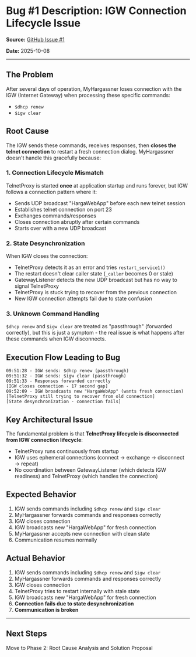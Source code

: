 # Bug #1 Description: IGW Connection Lifecycle Issue

**Source:** [GitHub Issue #1](https://github.com/hlehoux2021/MyHargassner/issues/1)

**Date:** 2025-10-08

---

## **The Problem**

After several days of operation, MyHargassner loses connection with the IGW (Internet Gateway) when processing these specific commands:
- `$dhcp renew`
- `$igw clear`

## **Root Cause**

The IGW sends these commands, receives responses, then **closes the telnet connection** to restart a fresh connection dialog. MyHargassner doesn't handle this gracefully because:

### 1. **Connection Lifecycle Mismatch**

TelnetProxy is started **once** at application startup and runs forever, but IGW follows a connection pattern where it:
- Sends UDP broadcast "HargaWebApp" before each new telnet session
- Establishes telnet connection on port 23
- Exchanges commands/responses
- Closes connection abruptly after certain commands
- Starts over with a new UDP broadcast

### 2. **State Desynchronization**

When IGW closes the connection:
- TelnetProxy detects it as an error and tries `restart_service1()`
- The restart doesn't clear caller state (`_caller` becomes 0 or stale)
- GatewayListener detects the new UDP broadcast but has no way to signal TelnetProxy
- TelnetProxy is stuck trying to recover from the previous connection
- New IGW connection attempts fail due to state confusion

### 3. **Unknown Command Handling**

`$dhcp renew` and `$igw clear` are treated as "passthrough" (forwarded correctly), but this is just a symptom - the real issue is what happens after these commands when IGW disconnects.

## **Execution Flow Leading to Bug**

```
09:51:28 - IGW sends: $dhcp renew (passthrough)
09:51:32 - IGW sends: $igw clear (passthrough)
09:51:33 - Responses forwarded correctly
[IGW closes connection - 17 second gap]
09:52:09 - IGW broadcasts new "HargaWebApp" (wants fresh connection)
[TelnetProxy still trying to recover from old connection]
[State desynchronization - connection fails]
```

## **Key Architectural Issue**

The fundamental problem is that **TelnetProxy lifecycle is disconnected from IGW connection lifecycle**:
- TelnetProxy runs continuously from startup
- IGW uses ephemeral connections (connect → exchange → disconnect → repeat)
- No coordination between GatewayListener (which detects IGW readiness) and TelnetProxy (which handles the connection)

## **Expected Behavior**

1. IGW sends commands including `$dhcp renew` and `$igw clear`
2. MyHargassner forwards commands and responses correctly
3. IGW closes connection
4. IGW broadcasts new "HargaWebApp" for fresh connection
5. MyHargassner accepts new connection with clean state
6. Communication resumes normally

## **Actual Behavior**

1. IGW sends commands including `$dhcp renew` and `$igw clear`
2. MyHargassner forwards commands and responses correctly
3. IGW closes connection
4. TelnetProxy tries to restart internally with stale state
5. IGW broadcasts new "HargaWebApp" for fresh connection
6. **Connection fails due to state desynchronization**
7. **Communication is broken**

---

## **Next Steps**

Move to Phase 2: Root Cause Analysis and Solution Proposal
